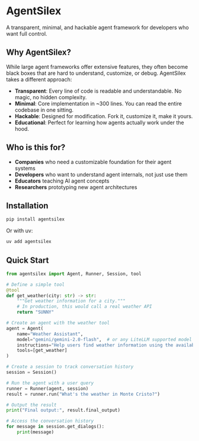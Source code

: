 # AgentSilex

A transparent, minimal, and hackable agent framework for developers who want full control.

## Why AgentSilex?

While large agent frameworks offer extensive features, they often become black boxes that are hard to understand, customize, or debug. AgentSilex takes a different approach:

- **Transparent**: Every line of code is readable and understandable. No magic, no hidden complexity.
- **Minimal**: Core implementation in ~300 lines. You can read the entire codebase in one sitting.
- **Hackable**: Designed for modification. Fork it, customize it, make it yours.
- **Educational**: Perfect for learning how agents actually work under the hood.

## Who is this for?

- **Companies** who need a customizable foundation for their agent systems
- **Developers** who want to understand agent internals, not just use them
- **Educators** teaching AI agent concepts
- **Researchers** prototyping new agent architectures

## Installation

```bash
pip install agentsilex
```

Or with uv:

```bash
uv add agentsilex
```

## Quick Start

```python
from agentsilex import Agent, Runner, Session, tool

# Define a simple tool
@tool
def get_weather(city: str) -> str:
    """Get weather information for a city."""
    # In production, this would call a real weather API
    return "SUNNY"

# Create an agent with the weather tool
agent = Agent(
    name="Weather Assistant",
    model="gemini/gemini-2.0-flash",  # or any LiteLLM supported model
    instructions="Help users find weather information using the available tools.",
    tools=[get_weather]
)

# Create a session to track conversation history
session = Session()

# Run the agent with a user query
runner = Runner(agent, session)
result = runner.run("What's the weather in Monte Cristo?")

# Output the result
print("Final output:", result.final_output)

# Access the conversation history
for message in session.get_dialogs():
    print(message)
```

